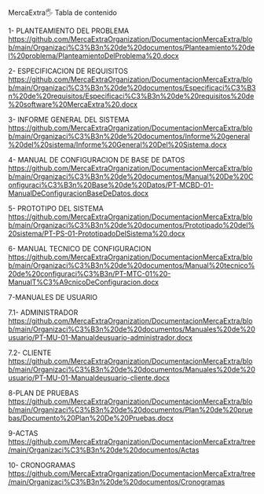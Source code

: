 MercaExtra🖐
                                                                Tabla de contenido 

1- PLANTEAMIENTO DEL PROBLEMA             https://github.com/MercaExtraOrganization/DocumentacionMercaExtra/blob/main/Organizaci%C3%B3n%20de%20documentos/Planteamiento%20del%20problema/PlanteamientoDelProblema%20.docx

2- ESPECIFICACION DE REQUISITOS
https://github.com/MercaExtraOrganization/DocumentacionMercaExtra/blob/main/Organizaci%C3%B3n%20de%20documentos/Especificaci%C3%B3n%20de%20requisitos/Especificaci%C3%B3n%20de%20requisitos%20de%20software%20MercaExtra%20.docx

3- INFORME GENERAL DEL SISTEMA
https://github.com/MercaExtraOrganization/DocumentacionMercaExtra/blob/main/Organizaci%C3%B3n%20de%20documentos/Informe%20general%20del%20sistema/Informe%20General%20Del%20Sistema.docx

4- MANUAL DE CONFIGURACION DE BASE DE DATOS 
https://github.com/MercaExtraOrganization/DocumentacionMercaExtra/blob/main/Organizaci%C3%B3n%20de%20documentos/Manual%20De%20Configuraci%C3%B3n%20Base%20de%20Datos/PT-MCBD-01-ManualDeConfiguracionBaseDeDatos.docx

5- PROTOTIPO DEL SISTEMA
https://github.com/MercaExtraOrganization/DocumentacionMercaExtra/blob/main/Organizaci%C3%B3n%20de%20documentos/Prototipado%20del%20sistema/PT-PS-01-PrototipadoDelSistema%20.docx

6- MANUAL TECNICO DE CONFIGURACION
https://github.com/MercaExtraOrganization/DocumentacionMercaExtra/blob/main/Organizaci%C3%B3n%20de%20documentos/Manual%20tecnico%20de%20configuraci%C3%B3n/PT-MTC-01%20-ManualT%C3%A9cnicoDeConfiguracion.docx

7-MANUALES DE USUARIO

 7.1- ADMINISTRADOR
https://github.com/MercaExtraOrganization/DocumentacionMercaExtra/blob/main/Organizaci%C3%B3n%20de%20documentos/Manuales%20de%20usuario/PT-MU-01-Manualdeusuario-administrador.docx

 7.2- CLIENTE
 https://github.com/MercaExtraOrganization/DocumentacionMercaExtra/blob/main/Organizaci%C3%B3n%20de%20documentos/Manuales%20de%20usuario/PT-MU-01-Manualdeusuario-cliente.docx
 
8-PLAN DE PRUEBAS
https://github.com/MercaExtraOrganization/DocumentacionMercaExtra/blob/main/Organizaci%C3%B3n%20de%20documentos/Plan%20de%20pruebas/Documento%20Plan%20De%20Pruebas.docx
                                                                                                                                
9-ACTAS
https://github.com/MercaExtraOrganization/DocumentacionMercaExtra/tree/main/Organizaci%C3%B3n%20de%20documentos/Actas

10- CRONOGRAMAS
https://github.com/MercaExtraOrganization/DocumentacionMercaExtra/tree/main/Organizaci%C3%B3n%20de%20documentos/Cronogramas
